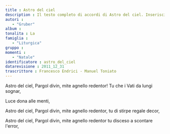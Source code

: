 ```yaml
--- 
title : Astro del ciel
description : Il testo completo di accordi di Astro del ciel. Inseriscila nel tuo canzoniere!
autori : 
   - "Gruber"
album : 
tonalita : La
famiglia : 
   - "Liturgica"
gruppo : 
momenti : 
   - "Natale"
identificatore : astro_del_ciel
datarevisione : 2011_12_31
trascrittore : Francesco Endrici - Manuel Toniato
--- 
```




Astro del ciel, Pargol divin, mite agnello redentor!
Tu che i Vati da lungi sognar, 


Luce dona alle menti, 


Astro del ciel, Pargol divin, mite agnello redentor,
tu di stirpe regale decor, 


Astro del ciel, Pargol divin, mite agnello redentor
tu disceso a scontare l'error, 



